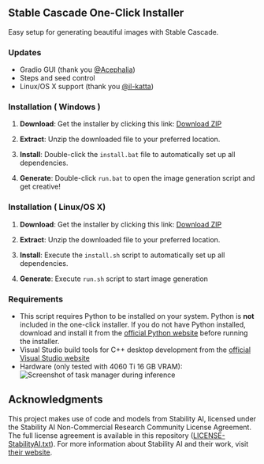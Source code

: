 ## Stable Cascade One-Click Installer

Easy setup for generating beautiful images with Stable Cascade.

### Updates
- Gradio GUI (thank you [@Acephalia](https://github.com/Acephalia))
- Steps and seed control
- Linux/OS X support (thank you [@il-katta](https://github.com/il-katta))

### Installation ( Windows )

1. **Download**: Get the installer by clicking this link: [Download ZIP](https://github.com/EtienneDosSantos/stable-cascade-one-click-installer/archive/refs/heads/main.zip)

2. **Extract**: Unzip the downloaded file to your preferred location.

3. **Install**: Double-click the `install.bat` file to automatically set up all dependencies.

4. **Generate**: Double-click `run.bat` to open the image generation script and get creative!

### Installation ( Linux/OS X)

1. **Download**: Get the installer by clicking this link: [Download ZIP](https://github.com/EtienneDosSantos/stable-cascade-one-click-installer/archive/refs/heads/main.zip)

2. **Extract**: Unzip the downloaded file to your preferred location.

3. **Install**: Execute the `install.sh` script to automatically set up all dependencies.

4. **Generate**: Execute `run.sh` script to start image generation


### Requirements

- This script requires Python to be installed on your system. Python is **not** included in the one-click installer. If you do not have Python installed, download and install it from the [official Python website](https://www.python.org/downloads/) before running the installer.
- Visual Studio build tools for C++ desktop development from the [official Visual Studio website](https://visualstudio.microsoft.com/downloads/)
- Hardware (only tested with 4060 Ti 16 GB VRAM): ![Screenshot of task manager during inference](https://raw.githubusercontent.com/EtienneDosSantos/stable-cascade-one-click-installer/main/hardware_requirements.jpg)

## Acknowledgments

This project makes use of code and models from Stability AI, licensed under the Stability AI Non-Commercial Research Community License Agreement. The full license agreement is available in this repository ([LICENSE-StabilityAI.txt](./LICENSE-StabilityAI.txt)). For more information about Stability AI and their work, visit [their website](https://stability.ai/).
